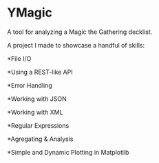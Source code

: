 # YMagic
A tool for analyzing a Magic the Gathering decklist.


A project I made to showcase a handful of skills:

*File I/O

*Using a REST-like API

*Error Handling

*Working with JSON

*Working with XML

*Regular Expressions

*Agregating & Analysis

*Simple and Dynamic Plotting in Matplotlib
